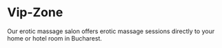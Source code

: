 # Vip-Zone
Our erotic massage salon offers erotic massage sessions directly to  your home or hotel room in Bucharest. 
